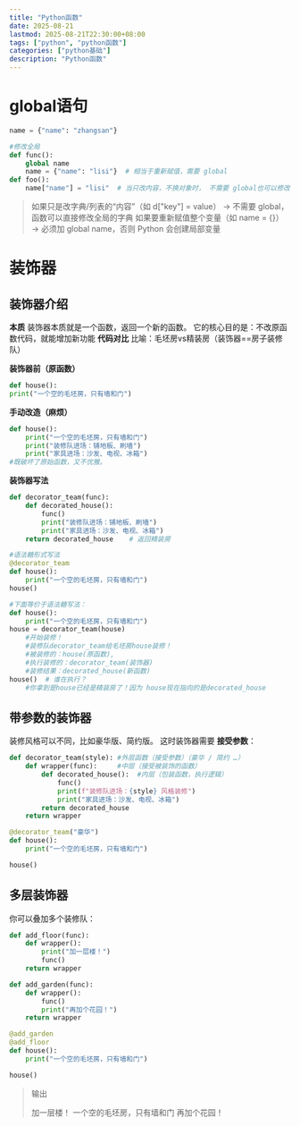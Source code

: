 ```yaml
---
title: "Python函数"
date: 2025-08-21
lastmod: 2025-08-21T22:30:00+08:00
tags: ["python", "python函数"]
categories: ["python基础"]
description: "Python函数"
---
```


# global语句
```python
name = {"name": "zhangsan"}

#修改全局
def func():
    global name
    name = {"name": "lisi"}  # 相当于重新赋值，需要 global
def foo():
    name["name"] = "lisi"  # 当只改内容，不换对象时， 不需要 global也可以修改全局

```
>如果只是改字典/列表的“内容”（如 d["key"] = value） →  不需要 global，函数可以直接修改全局的字典
>如果要重新赋值整个变量（如 name = {}） →  必须加 global name，否则 Python 会创建局部变量

# 装饰器

## 装饰器介绍

**本质**
  装饰器本质就是一个函数，返回一个新的函数。
  它的核心目的是：不改原函数代码，就能增加新功能
**代码对比**
  比喻：毛坯房vs精装房（装饰器==房子装修队）

**装饰器前（原函数）**

```python
def house():
print("一个空的毛坯房，只有墙和门")
```

**手动改造（麻烦）**

```python
def house():
    print("一个空的毛坯房，只有墙和门")
    print("装修队进场：铺地板、刷墙")
    print("家具进场：沙发、电视、冰箱")
#既破坏了原始函数，又不优雅。
```

**装饰器写法**

```python
def decorator_team(func):
    def decorated_house():
        func()
        print("装修队进场：铺地板、刷墙")
        print("家具进场：沙发、电视、冰箱")
    return decorated_house    # 返回精装房

#语法糖形式写法
@decorator_team  
def house():
    print("一个空的毛坯房，只有墙和门")
house()

#下面等价于语法糖写法：
def house():
    print("一个空的毛坯房，只有墙和门")
house = decorator_team(house)
    #开始装修！
    #装修队decorator_team给毛坯房house装修！
    #被装修的：house(原函数),
    #执行装修的：decorator_team(装饰器)
    #装修结果：decorated_house(新函数)
house()  # 谁在执行？
	#你拿到是house已经是精装房了！因为 house现在指向的是decorated_house


```



##  带参数的装饰器

装修风格可以不同，比如豪华版、简约版。
这时装饰器需要 **接受参数**：

```python
def decorator_team(style): #外层函数（接受参数）（豪华 / 简约 …）
    def wrapper(func):     #中层（接受被装饰的函数）
        def decorated_house():  #内层（包装函数，执行逻辑）
            func()
            print(f"装修队进场：{style} 风格装修")
            print("家具进场：沙发、电视、冰箱")
        return decorated_house
    return wrapper

@decorator_team("豪华")
def house():
    print("一个空的毛坯房，只有墙和门")

house()
```

## 多层装饰器

你可以叠加多个装修队：

```python
def add_floor(func):
    def wrapper():
        print("加一层楼！")
        func()
    return wrapper

def add_garden(func):
    def wrapper():
        func()
        print("再加个花园！")
    return wrapper

@add_garden
@add_floor
def house():
    print("一个空的毛坯房，只有墙和门")

house()
```

> 输出
>
> 加一层楼！
> 一个空的毛坯房，只有墙和门
> 再加个花园！
